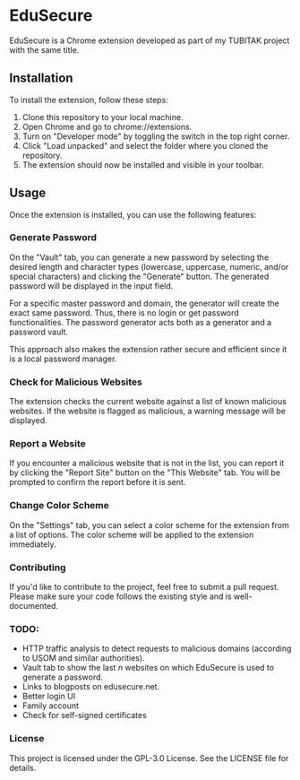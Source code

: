 # EduSecure
EduSecure is a Chrome extension developed as part of my TUBITAK project with the same title.

## Installation

To install the extension, follow these steps:
1. Clone this repository to your local machine.
1. Open Chrome and go to chrome://extensions.
1. Turn on "Developer mode" by toggling the switch in the top right corner.
1. Click "Load unpacked" and select the folder where you cloned the repository.
1. The extension should now be installed and visible in your toolbar.

## Usage

Once the extension is installed, you can use the following features:

### Generate Password

On the "Vault" tab, you can generate a new password by selecting the desired length and character types (lowercase, uppercase, numeric, and/or special characters) and clicking the "Generate" button. The generated password will be displayed in the input field.

For a specific master password and domain, the generator will create the exact same password. Thus, there is no login or get password functionalities. The password generator acts both as a generator and a password vault.

This approach also makes the extension rather secure and efficient since it is a local password manager.

### Check for Malicious Websites

The extension checks the current website against a list of known malicious websites. If the website is flagged as malicious, a warning message will be displayed.

### Report a Website

If you encounter a malicious website that is not in the list, you can report it by clicking the "Report Site" button on the "This Website" tab. You will be prompted to confirm the report before it is sent.

### Change Color Scheme

On the "Settings" tab, you can select a color scheme for the extension from a list of options. The color scheme will be applied to the extension immediately.

### Contributing

If you'd like to contribute to the project, feel free to submit a pull request. Please make sure your code follows the existing style and is well-documented.

### TODO:

- HTTP traffic analysis to detect requests to malicious domains (according to USOM and similar authorities).
- Vault tab to show the last *n* websites on which EduSecure is used to generate a password.
- Links to blogposts on edusecure.net.  
- Better login UI
- Family account
- Check for self-signed certificates

### License

This project is licensed under the GPL-3.0 License. See the LICENSE file for details.
